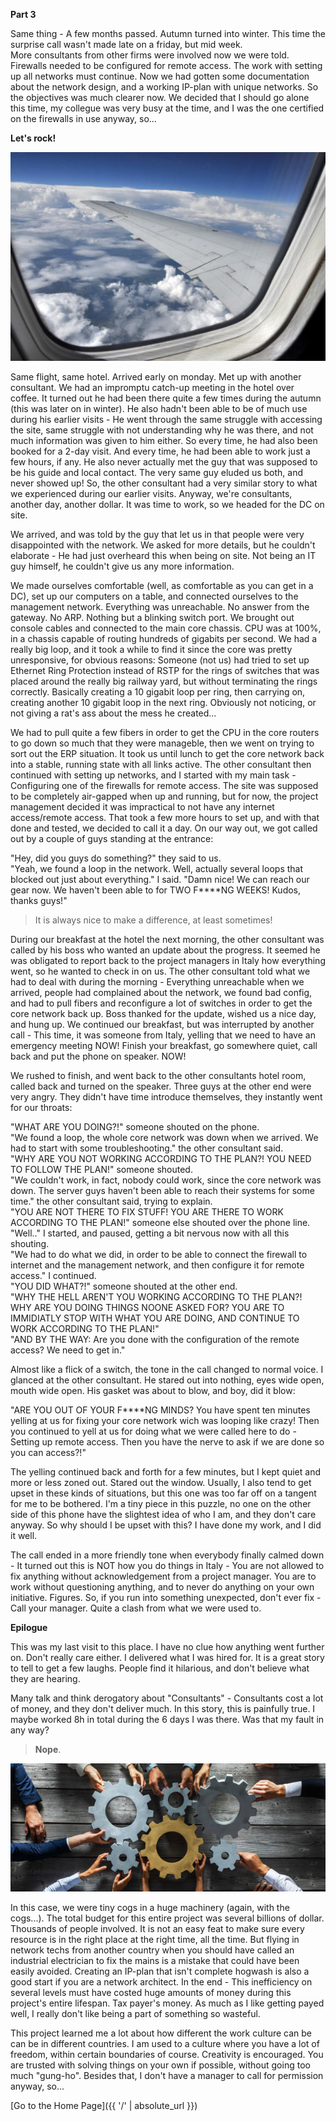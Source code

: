 **Part 3**  

Same thing - A few months passed. Autumn turned into winter. This time the surprise call wasn't made late on a friday, but mid week.  
More consultants from other firms were involved now we were told. Firewalls needed to be configured for remote access. The work with setting up all networks must continue. Now we had gotten some documentation about the network design, and a working IP-plan with unique networks. So the objectives was much clearer now. We decided that I should go alone this time, my collegue was very busy at the time, and I was the one certified on the firewalls in use anyway, so...  

**Let's rock!**

![flight](/flight.jpg)  

Same flight, same hotel. Arrived early on monday. Met up with another consultant. We had an impromptu catch-up meeting in the hotel over coffee. It turned out he had been there quite a few times during the autumn (this was later on in winter). He also hadn't been able to be of much use during his earlier visits - He went through the same struggle with accessing the site, same struggle with not understanding why he was there, and not much information was given to him either. So every time, he had also been booked for a 2-day visit. And every time, he had been able to work just a few hours, if any. He also never actually met the guy that was supposed to be his guide and local contact. The very same guy eluded us both, and never showed up! So, the other consultant had a very similar story to what we experienced during our earlier visits. Anyway, we're consultants, another day, another dollar. It was time to work, so we headed for the DC on site.  

We arrived,  and was told by the guy that let us in that people were very disappointed with the network. We asked for more details, but he couldn't elaborate - He had just overheard this when being on site. Not being an IT guy himself, he couldn't give us any more information.   

We made ourselves comfortable (well, as comfortable as you can get in a DC), set up our computers on a table, and connected ourselves to the management network. Everything was unreachable. No answer from the gateway. No ARP. Nothing but a blinking switch port. We brought out console cables and connected to the main core chassis. CPU was at 100%, in a chassis capable of routing hundreds of gigabits per second. We had a really big loop, and it took a while to find it since the core was pretty unresponsive, for obvious reasons: Someone (not us) had tried to set up Ethernet Ring Protection instead of RSTP for the rings of switches that was placed around the really big railway yard, but without terminating the rings correctly. Basically creating a 10 gigabit loop per ring, then carrying on, creating another 10 gigabit loop in the next ring. Obviously not noticing, or not giving a rat's ass about the mess he created...  

We had to pull quite a few fibers in order to get the CPU in the core routers to go down so much that they were manageble, then we went on trying to sort out the ERP situation. It took us until lunch to get the core network back into a stable, running state with all links active. The other consultant then continued with setting up networks, and I started with my main task - Configuring one of the firewalls for remote access. The site was supposed to be completely air-gapped when up and running, but for now, the project management decided it was impractical to not have any internet access/remote access. That took a few more hours to set up, and with that done and tested, we decided to call it a day. On our way out, we got called out by a couple of guys standing at the entrance:  

"Hey, did you guys do something?" they said to us.  
"Yeah, we found a loop in the network. Well, actually several loops that blocked out just about everything." I said.
"Damn nice! We can reach our gear now. We haven't been able to for TWO F****NG WEEKS! Kudos, thanks guys!"  

>It is always nice to make a difference, at least sometimes!  

During our breakfast at the hotel the next morning, the other consultant was called by his boss who wanted an update about the progress. It seemed he was obligated to report back to the project managers in Italy how everything went, so he wanted to check in on us. The other consultant told what we had to deal with during the morning - Everything unreachable when we arrived, people had complained about the network, we found bad config, and had to pull fibers and reconfigure a lot of switches in order to get the core network back up. Boss thanked for the update, wished us a nice day, and hung up. We continued our breakfast, but was interrupted by another call - This time, it was someone from Italy, yelling that we need to have an emergency meeting NOW! Finish your breakfast, go somewhere quiet, call back and put the phone on speaker. NOW!  

We rushed to finish, and went back to the other consultants hotel room, called back and turned on the speaker.  Three guys at the other end were very angry. They didn't have time introduce themselves, they instantly went for our throats:  

"WHAT ARE YOU DOING?!" someone shouted on the phone.  
"We found a loop, the whole core network was down when we arrived. We had to start with some troubleshooting." the other consultant said.  
"WHY ARE YOU NOT WORKING ACCORDING TO THE PLAN?! YOU NEED TO FOLLOW THE PLAN!" someone shouted.  
"We couldn't work, in fact, nobody could work, since the core network was down. The server guys haven't been able to reach their systems for some time." the other consultant said, trying to explain.  
"YOU ARE NOT THERE TO FIX STUFF! YOU ARE THERE TO WORK ACCORDING TO THE PLAN!" someone else shouted over the phone line.  
"Well.." I started, and paused, getting a bit nervous now with all this shouting.  
"We had to do what we did, in order to be able to connect the firewall to internet and the management network, and then configure it for remote access." I continued.  
"YOU DID WHAT?!" someone shouted at the other end.  
"WHY THE HELL AREN'T YOU WORKING ACCORDING TO THE PLAN?! WHY ARE YOU DOING THINGS NOONE ASKED FOR? YOU ARE TO IMMIDIATLY STOP WITH WHAT YOU ARE DOING, AND CONTINUE TO WORK ACCORDING TO THE PLAN!"  
"AND BY THE WAY: Are you done with the configuration of the remote access? We need to get in."  

Almost like a flick of a switch, the tone in the call changed to normal voice. I glanced at the other consultant. He stared out into nothing, eyes wide open, mouth wide open. His gasket was about to blow, and boy, did it blow:  

 "ARE YOU OUT OF YOUR F****NG MINDS? You have spent ten minutes yelling at us for fixing your core network wich was looping like crazy! Then you continued to yell at us for doing what we were called here to do - Setting up remote access. Then you have the nerve to ask if we are done so you can access?!"  

 The yelling continued back and forth for a few minutes, but I kept quiet and more or less zoned out. Stared out the window. Usually, I also tend to get upset in these kinds of situations, but this one was too far off on a tangent for me to be bothered. I'm a tiny piece in this puzzle, no one on the other side of this phone have the slightest idea of who I am, and they don't care anyway. So why should I be upset with this? I have done my work, and I did it well.  

 The call ended in a more friendly tone when everybody finally calmed down - It turned out this is NOT how you do things in Italy - You are not allowed to fix anything without acknowledgement from a project manager. You are to work without questioning anything, and to never do anything on your own initiative. Figures. So, if you run into something unexpected, don't ever fix - Call your manager. Quite a clash from what we were used to.

 **Epilogue**  

 This was my last visit to this place. I have no clue how anything went further on. Don't really care either. I delivered what I was hired for. It is a great story to tell to get a few laughs. People find it hilarious, and don't believe what they are hearing.  
 
 Many talk and think derogatory about "Consultants" - Consultants cost a lot of money, and they don't deliver much. In this story, this is painfully true. I maybe worked 8h in total during the 6 days I was there. Was that my fault in any way?  
 
 >**Nope**.  

 ![Cog](/cog.jpg)  


 In this case, we were tiny cogs in a huge machinery (again, with the cogs...). The total budget for this entire project was several billions of dollar. Thousands of people involved. It is not an easy feat to make sure every resource is in the right place at the right time, all the time. But flying in network techs from another country when you should have called an industrial electrician to fix the mains is a mistake that could have been easily avoided. Creating an IP-plan that isn't complete hogwash is also a good start if you are a network architect. In the end - This inefficiency on several levels must have costed huge amounts of money during this project's entire lifespan. Tax payer's money. As much as I like getting payed well, I really don't like being a part of something so wasteful.
 
 This project learned me a lot about how different the work culture can be can be in different countries. I am used to a culture where you have a lot of freedom, within certain boundaries of course. Creativity is encouraged. You are trusted with solving things on your own if possible, without going too much "gung-ho". Besides that, I don't have a manager to call for permission anyway, so...


[Go to the Home Page]({{ '/' | absolute_url }})